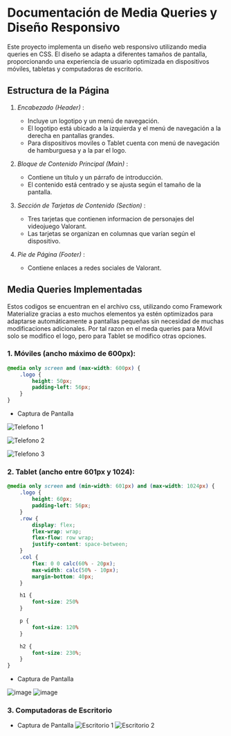 # Documentación de Media Queries y Diseño Responsivo

Este proyecto implementa un diseño web responsivo utilizando media queries en CSS. El diseño se adapta a diferentes tamaños de pantalla, proporcionando una experiencia de usuario optimizada en dispositivos móviles, tabletas y computadoras de escritorio.

## Estructura de la Página

1. *Encabezado (Header)* :
   - Incluye un logotipo y un menú de navegación.
   - El logotipo está ubicado a la izquierda y el menú de navegación a la derecha en pantallas grandes.
   - Para dispositivos moviles o Tablet cuenta con menú de navegación de hamburguesa y a la par el logo.

2. *Bloque de Contenido Principal (Main)* :
   - Contiene un título y un párrafo de introducción.
   - El contenido está centrado y se ajusta según el tamaño de la pantalla.

3. *Sección de Tarjetas de Contenido (Section)* :
   - Tres tarjetas que contienen informacion de personajes del videojuego Valorant.
   - Las tarjetas se organizan en columnas que varían según el dispositivo.

4. *Pie de Página (Footer)* :
   - Contiene enlaces a redes sociales de Valorant.

## Media Queries Implementadas

Estos codigos se encuentran en el archivo css, utilizando como Framework Materialize gracias a esto muchos elementos ya estén optimizados para adaptarse automáticamente a pantallas pequeñas sin necesidad de muchas modificaciones adicionales. Por tal razon en el meda queries para Móvil solo se modifico el logo, pero para Tablet se modifico otras opciones.

### 1. Móviles (ancho máximo de 600px):

```css
@media only screen and (max-width: 600px) {
    .logo {
        height: 50px;
        padding-left: 56px; 
    }
}
```
- Captura de Pantalla

![Telefono 1](https://github.com/user-attachments/assets/c5ad3f02-f00d-44f5-9d9e-d3a028b011fc)

![Telefono 2](https://github.com/user-attachments/assets/fb27c838-4ee4-4ca5-883c-ed16a9be2cc6)

![Telefono 3](https://github.com/user-attachments/assets/e8b72748-e5b5-4982-9c8c-2a39bc8364c8)

### 2. Tablet (ancho entre 601px y 1024):

```css
@media only screen and (min-width: 601px) and (max-width: 1024px) {
    .logo {
        height: 60px;
        padding-left: 56px; 
    }
    .row {
        display: flex;
        flex-wrap: wrap;
        flex-flow: row wrap;
        justify-content: space-between;
    }
    .col {
        flex: 0 0 calc(60% - 20px);
        max-width: calc(50% - 10px);
        margin-bottom: 40px;
    }

    h1 {
        font-size: 250%
    }

    p {
        font-size: 120%
    }

    h2 {
        font-size: 230%;
    }
}
```
- Captura de Pantalla

![image](https://github.com/user-attachments/assets/97cd90c2-0d65-4ede-8dd1-2e5f09583596)
![image](https://github.com/user-attachments/assets/307af218-124a-486a-9403-555d1c8aa7bc)

### 3. Computadoras de Escritorio

- Captura de Pantalla
![Escritorio 1](https://github.com/user-attachments/assets/1c18d96d-2e5c-48b0-a39e-1458c5d03ddd)
![Escritorio 2](https://github.com/user-attachments/assets/7cf5d000-55d2-421a-8688-e247960658d1)
